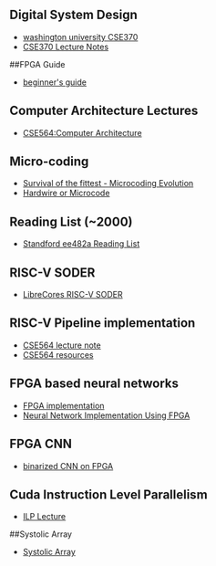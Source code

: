 ## Digital System Design
- [washington university CSE370](https://courses.cs.washington.edu/courses/cse370/09au/)
- [CSE370 Lecture Notes](https://courses.cs.washington.edu/courses/cse370/10sp/pdfs/lectures/)

##FPGA Guide 
- [beginner's guide](https://numato.com/kb/learning-fpga-verilog-beginners-guide-part-1-introduction/?utm_expid=.7ZBm96RhTSyo2rg6tZl_vQ.0&utm_referrer=)

## Computer Architecture Lectures
- [CSE564:Computer Architecture](https://passlab.github.io/CSE564/)


## Micro-coding
- [Survival of the fittest - Microcoding Evolution](https://passlab.github.io/CSE564/resources/MicrocodeIntro_Matloff_Franklin04.pdf)
- [Hardwire or Microcode](https://passlab.github.io/CSE564/resources/MicrocodeVSHardwire_Koopman87.pdf)

## Reading List (~2000)
- [Standford ee482a Reading List](http://cva.stanford.edu/classes/ee482a/readlist_v1.htm)

## RISC-V SODER
- [LibreCores RISC-V SODER](https://www.librecores.org/codelec/riscv-sodor)


## RISC-V Pipeline implementation
- [CSE564 lecture note](https://passlab.github.io/CSE564/notes/lecture09_RISCV_Impl_pipeline.pdf)
- [CSE564 resources](https://passlab.github.io/CSE564/resources/)

## FPGA based neural networks
- [FPGA implementation](http://lab.fs.uni-lj.si/lasin/wp/IMIT_files/neural/doc/Omondi2006.pdf)
- [Neural Network Implementation Using FPGA](https://waset.org/publications/15106/neural-network-implementation-using-fpga-issues-and-application)

## FPGA CNN
- [binarized CNN on FPGA](https://www.slideshare.net/ssuser06e0c5/binarized-cnn-on-fpga)

## Cuda Instruction Level Parallelism
- [ILP Lecture](https://www.nvidia.com/content/cudazone/cudau/courses/ucdavis/lectures/ilp1.pdf)


##Systolic Array 
- [Systolic Array](http://ashanpeiris.blogspot.com/2015/08/digital-design-of-systolic-array.html)
